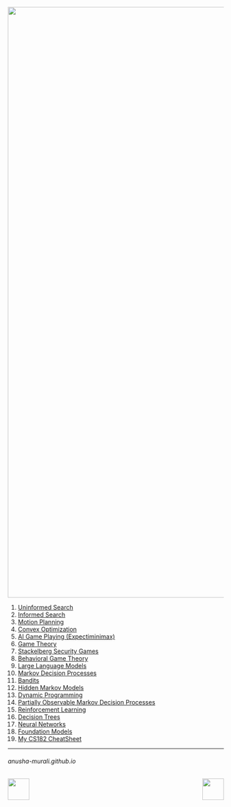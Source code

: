 
<p align="center">
<img width="1375" alt="cs182_title" src="https://github.com/user-attachments/assets/d5b505a3-9adb-417f-a1b1-a1166b15398e" />
</p>

1. [Uninformed Search](./uninformed.md)
2. [Informed Search](./informed.md)
3. [Motion Planning](./motion.md)
4. [Convex Optimization](./convex.md)
5. [AI Game Playing (Expectiminimax)](./ai_game.md)
6. [Game Theory](./game.md)
7. [Stackelberg Security Games](./stackelberg.md)
8. [Behavioral Game Theory](./behavioral.md)
9. [Large Language Models](./llm.md)
10. [Markov Decision Processes](./markov.md)
11. [Bandits](./bandits.md)
12. [Hidden Markov Models](./hmm.md)
13. [Dynamic Programming](./dp.md)
14. [Partially Observable Markov Decision Processes](./pomdp.md)
15. [Reinforcement Learning](./reinforcement.md)
16. [Decision Trees](./decision_trees.md)
17. [Neural Networks](./neural_nets.md)
18. [Foundation Models](./fm.md)
19. [My CS182 CheatSheet](./cheatsheet.md)

* * *
###### anusha-murali.github.io

<img src="https://github.com/anusha-murali/anusha-murali.github.io/assets/111596338/639243aa-2857-4595-a65a-7852762bb002" width="50" height="50" align="left">

[<img src="https://github.com/user-attachments/assets/989cfb30-4fb8-40f8-a812-8a054869aa32" width="50" height="50" align="right">](../index.md)

